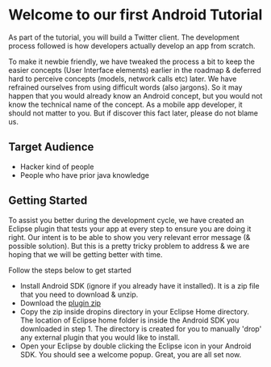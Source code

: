 # Welcome to our first Android Tutorial

As part of the tutorial, you will build a Twitter client. The development process followed is how developers actually develop an app from scratch. 

To make it newbie friendly, we have tweaked the process a bit to keep the easier concepts (User Interface elements) earlier in the roadmap & deferred hard to perceive concepts (models, network calls etc) later. We have refrained ourselves from using difficult words (also jargons). So it may happen that you would already know an Android concept, but you would not know the technical name of the concept. 
As a mobile app developer, it should not matter to you. But if discover this fact later, please do not blame us. 

## Target Audience

* Hacker kind of people
* People who have prior java knowledge

## Getting Started

To assist you better during the development cycle, we have created an Eclipse plugin that tests your app at every step to ensure you are doing it right. Our intent is to be able to show you very relevant error message (& possible solution). But this is a pretty tricky problem to address & we are hoping that we will be getting better with time. 

Follow the steps below to get started

* Install Android SDK (ignore if you already have it installed). It is a zip file that you need to download & unzip. 
* Download the [plugin zip]()
* Copy the zip inside dropins directory in your Eclipse Home directory. The location of Eclipse home folder is inside the Android SDK you downloaded in step 1. The directory is created for you to manually 'drop' any external plugin that you would like to install.
* Open your Eclipse by double clicking the Eclipse icon in your Android SDK. You should see a welcome popup. Great, you are all set now.
